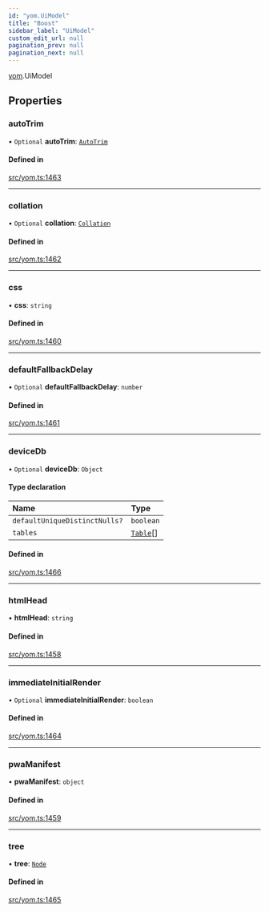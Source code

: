 ```yaml
---
id: "yom.UiModel"
title: "Boost"
sidebar_label: "UiModel"
custom_edit_url: null
pagination_prev: null
pagination_next: null
---
```


[yom](../namespaces/yom.md).UiModel

## Properties

### autoTrim

• `Optional` **autoTrim**: [`AutoTrim`](../namespaces/yom.md#autotrim)

#### Defined in

[src/yom.ts:1463](https://github.com/yolmio/boost/blob/b239488/src/yom.ts#L1463)

___

### collation

• `Optional` **collation**: [`Collation`](../namespaces/yom.md#collation)

#### Defined in

[src/yom.ts:1462](https://github.com/yolmio/boost/blob/b239488/src/yom.ts#L1462)

___

### css

• **css**: `string`

#### Defined in

[src/yom.ts:1460](https://github.com/yolmio/boost/blob/b239488/src/yom.ts#L1460)

___

### defaultFallbackDelay

• `Optional` **defaultFallbackDelay**: `number`

#### Defined in

[src/yom.ts:1461](https://github.com/yolmio/boost/blob/b239488/src/yom.ts#L1461)

___

### deviceDb

• `Optional` **deviceDb**: `Object`

#### Type declaration

| Name | Type |
| :------ | :------ |
| `defaultUniqueDistinctNulls?` | `boolean` |
| `tables` | [`Table`](yom.Table.md)[] |

#### Defined in

[src/yom.ts:1466](https://github.com/yolmio/boost/blob/b239488/src/yom.ts#L1466)

___

### htmlHead

• **htmlHead**: `string`

#### Defined in

[src/yom.ts:1458](https://github.com/yolmio/boost/blob/b239488/src/yom.ts#L1458)

___

### immediateInitialRender

• `Optional` **immediateInitialRender**: `boolean`

#### Defined in

[src/yom.ts:1464](https://github.com/yolmio/boost/blob/b239488/src/yom.ts#L1464)

___

### pwaManifest

• **pwaManifest**: `object`

#### Defined in

[src/yom.ts:1459](https://github.com/yolmio/boost/blob/b239488/src/yom.ts#L1459)

___

### tree

• **tree**: [`Node`](../namespaces/yom.md#node)

#### Defined in

[src/yom.ts:1465](https://github.com/yolmio/boost/blob/b239488/src/yom.ts#L1465)
